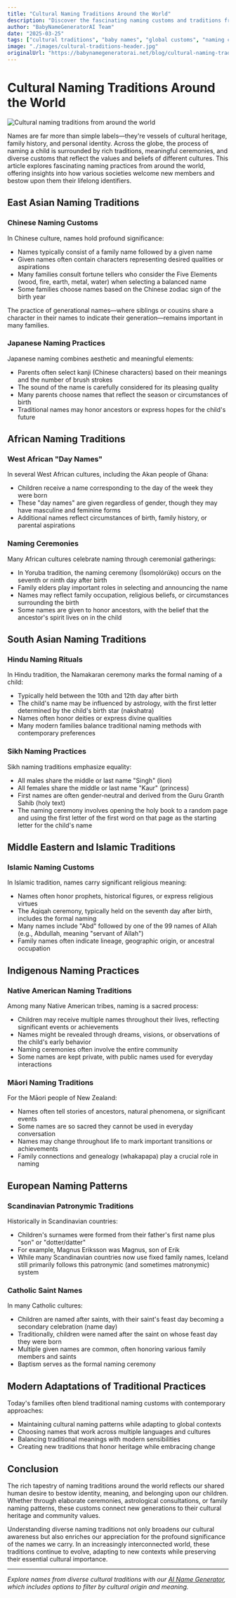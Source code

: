 ```yaml
---
title: "Cultural Naming Traditions Around the World"
description: "Discover the fascinating naming customs and traditions from diverse cultures across the globe, from naming ceremonies to generational patterns."
author: "BabyNameGeneratorAI Team"
date: "2025-03-25"
tags: ["cultural traditions", "baby names", "global customs", "naming ceremonies", "cultural heritage"]
image: "./images/cultural-traditions-header.jpg"
originalUrl: "https://babynamegeneratorai.net/blog/cultural-naming-traditions"
---
```


# Cultural Naming Traditions Around the World

![Cultural naming traditions from around the world](./images/cultural-traditions-header.jpg)

Names are far more than simple labels—they're vessels of cultural heritage, family history, and personal identity. Across the globe, the process of naming a child is surrounded by rich traditions, meaningful ceremonies, and diverse customs that reflect the values and beliefs of different cultures. This article explores fascinating naming practices from around the world, offering insights into how various societies welcome new members and bestow upon them their lifelong identifiers.

## East Asian Naming Traditions

### Chinese Naming Customs

In Chinese culture, names hold profound significance:

- Names typically consist of a family name followed by a given name
- Given names often contain characters representing desired qualities or aspirations
- Many families consult fortune tellers who consider the Five Elements (wood, fire, earth, metal, water) when selecting a balanced name
- Some families choose names based on the Chinese zodiac sign of the birth year

The practice of generational names—where siblings or cousins share a character in their names to indicate their generation—remains important in many families.

### Japanese Naming Practices

Japanese naming combines aesthetic and meaningful elements:

- Parents often select kanji (Chinese characters) based on their meanings and the number of brush strokes
- The sound of the name is carefully considered for its pleasing quality
- Many parents choose names that reflect the season or circumstances of birth
- Traditional names may honor ancestors or express hopes for the child's future

## African Naming Traditions

### West African "Day Names"

In several West African cultures, including the Akan people of Ghana:

- Children receive a name corresponding to the day of the week they were born
- These "day names" are given regardless of gender, though they may have masculine and feminine forms
- Additional names reflect circumstances of birth, family history, or parental aspirations

### Naming Ceremonies

Many African cultures celebrate naming through ceremonial gatherings:

- In Yoruba tradition, the naming ceremony (Ìsomọlórúkọ) occurs on the seventh or ninth day after birth
- Family elders play important roles in selecting and announcing the name
- Names may reflect family occupation, religious beliefs, or circumstances surrounding the birth
- Some names are given to honor ancestors, with the belief that the ancestor's spirit lives on in the child

## South Asian Naming Traditions

### Hindu Naming Rituals

In Hindu tradition, the Namakaran ceremony marks the formal naming of a child:

- Typically held between the 10th and 12th day after birth
- The child's name may be influenced by astrology, with the first letter determined by the child's birth star (nakshatra)
- Names often honor deities or express divine qualities
- Many modern families balance traditional naming methods with contemporary preferences

### Sikh Naming Practices

Sikh naming traditions emphasize equality:

- All males share the middle or last name "Singh" (lion)
- All females share the middle or last name "Kaur" (princess)
- First names are often gender-neutral and derived from the Guru Granth Sahib (holy text)
- The naming ceremony involves opening the holy book to a random page and using the first letter of the first word on that page as the starting letter for the child's name

## Middle Eastern and Islamic Traditions

### Islamic Naming Customs

In Islamic tradition, names carry significant religious meaning:

- Names often honor prophets, historical figures, or express religious virtues
- The Aqiqah ceremony, typically held on the seventh day after birth, includes the formal naming
- Many names include "Abd" followed by one of the 99 names of Allah (e.g., Abdullah, meaning "servant of Allah")
- Family names often indicate lineage, geographic origin, or ancestral occupation

## Indigenous Naming Practices

### Native American Naming Traditions

Among many Native American tribes, naming is a sacred process:

- Children may receive multiple names throughout their lives, reflecting significant events or achievements
- Names might be revealed through dreams, visions, or observations of the child's early behavior
- Naming ceremonies often involve the entire community
- Some names are kept private, with public names used for everyday interactions

### Māori Naming Traditions

For the Māori people of New Zealand:

- Names often tell stories of ancestors, natural phenomena, or significant events
- Some names are so sacred they cannot be used in everyday conversation
- Names may change throughout life to mark important transitions or achievements
- Family connections and genealogy (whakapapa) play a crucial role in naming

## European Naming Patterns

### Scandinavian Patronymic Traditions

Historically in Scandinavian countries:

- Children's surnames were formed from their father's first name plus "son" or "dotter/datter"
- For example, Magnus Eriksson was Magnus, son of Erik
- While many Scandinavian countries now use fixed family names, Iceland still primarily follows this patronymic (and sometimes matronymic) system

### Catholic Saint Names

In many Catholic cultures:

- Children are named after saints, with their saint's feast day becoming a secondary celebration (name day)
- Traditionally, children were named after the saint on whose feast day they were born
- Multiple given names are common, often honoring various family members and saints
- Baptism serves as the formal naming ceremony

## Modern Adaptations of Traditional Practices

Today's families often blend traditional naming customs with contemporary approaches:

- Maintaining cultural naming patterns while adapting to global contexts
- Choosing names that work across multiple languages and cultures
- Balancing traditional meanings with modern sensibilities
- Creating new traditions that honor heritage while embracing change

## Conclusion

The rich tapestry of naming traditions around the world reflects our shared human desire to bestow identity, meaning, and belonging upon our children. Whether through elaborate ceremonies, astrological consultations, or family naming patterns, these customs connect new generations to their cultural heritage and community values.

Understanding diverse naming traditions not only broadens our cultural awareness but also enriches our appreciation for the profound significance of the names we carry. In an increasingly interconnected world, these traditions continue to evolve, adapting to new contexts while preserving their essential cultural importance.

---

*Explore names from diverse cultural traditions with our [AI Name Generator](https://babynamegeneratorai.net), which includes options to filter by cultural origin and meaning.*

